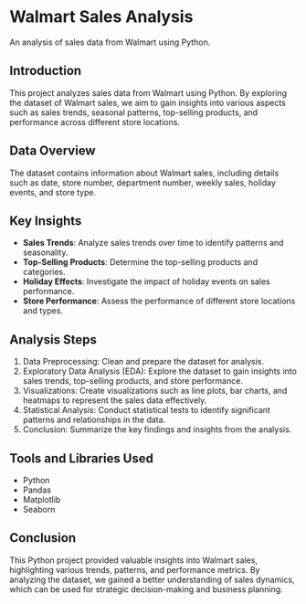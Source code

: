# Walmart Sales Analysis

An analysis of sales data from Walmart using Python.

## Introduction

This project analyzes sales data from Walmart using Python. By exploring the dataset of Walmart sales, we aim to gain insights into various aspects such as sales trends, seasonal patterns, top-selling products, and performance across different store locations.

## Data Overview

The dataset contains information about Walmart sales, including details such as date, store number, department number, weekly sales, holiday events, and store type.

## Key Insights

- **Sales Trends**: Analyze sales trends over time to identify patterns and seasonality.
- **Top-Selling Products**: Determine the top-selling products and categories.
- **Holiday Effects**: Investigate the impact of holiday events on sales performance.
- **Store Performance**: Assess the performance of different store locations and types.

## Analysis Steps

1. Data Preprocessing: Clean and prepare the dataset for analysis.
2. Exploratory Data Analysis (EDA): Explore the dataset to gain insights into sales trends, top-selling products, and store performance.
3. Visualizations: Create visualizations such as line plots, bar charts, and heatmaps to represent the sales data effectively.
4. Statistical Analysis: Conduct statistical tests to identify significant patterns and relationships in the data.
5. Conclusion: Summarize the key findings and insights from the analysis.

## Tools and Libraries Used

- Python
- Pandas
- Matplotlib
- Seaborn

## Conclusion

This Python project provided valuable insights into Walmart sales, highlighting various trends, patterns, and performance metrics. By analyzing the dataset, we gained a better understanding of sales dynamics, which can be used for strategic decision-making and business planning.
